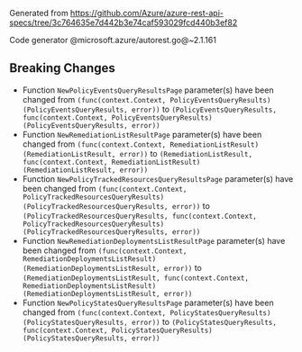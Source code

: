 Generated from https://github.com/Azure/azure-rest-api-specs/tree/3c764635e7d442b3e74caf593029fcd440b3ef82

Code generator @microsoft.azure/autorest.go@~2.1.161

## Breaking Changes

- Function `NewPolicyEventsQueryResultsPage` parameter(s) have been changed from `(func(context.Context, PolicyEventsQueryResults) (PolicyEventsQueryResults, error))` to `(PolicyEventsQueryResults, func(context.Context, PolicyEventsQueryResults) (PolicyEventsQueryResults, error))`
- Function `NewRemediationListResultPage` parameter(s) have been changed from `(func(context.Context, RemediationListResult) (RemediationListResult, error))` to `(RemediationListResult, func(context.Context, RemediationListResult) (RemediationListResult, error))`
- Function `NewPolicyTrackedResourcesQueryResultsPage` parameter(s) have been changed from `(func(context.Context, PolicyTrackedResourcesQueryResults) (PolicyTrackedResourcesQueryResults, error))` to `(PolicyTrackedResourcesQueryResults, func(context.Context, PolicyTrackedResourcesQueryResults) (PolicyTrackedResourcesQueryResults, error))`
- Function `NewRemediationDeploymentsListResultPage` parameter(s) have been changed from `(func(context.Context, RemediationDeploymentsListResult) (RemediationDeploymentsListResult, error))` to `(RemediationDeploymentsListResult, func(context.Context, RemediationDeploymentsListResult) (RemediationDeploymentsListResult, error))`
- Function `NewPolicyStatesQueryResultsPage` parameter(s) have been changed from `(func(context.Context, PolicyStatesQueryResults) (PolicyStatesQueryResults, error))` to `(PolicyStatesQueryResults, func(context.Context, PolicyStatesQueryResults) (PolicyStatesQueryResults, error))`
